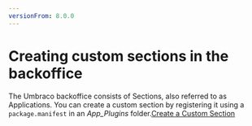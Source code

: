```yaml
---
versionFrom: 8.0.0
---
```


# Creating custom sections in the backoffice

The Umbraco backoffice consists of Sections, also referred to as Applications. You can create a custom section by registering it using a `package.manifest` in an *App_Plugins* folder.[Create a Custom Section](../../../Extending/Section-Trees/sections#create-a-custom-section) 